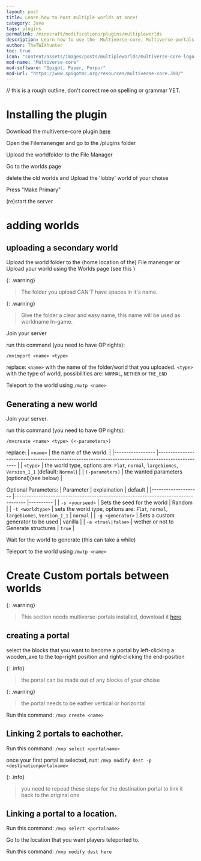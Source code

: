 ```yaml
---
layout: post
title: Learn how to host multiple worlds at once!
category: Java
tags: plugins
permalink: /minecraft/modifications/plugins/multipleworlds
description: Learn how to use the  Multiverse-core, Multiverse-portals and multiverse-.
author: TheTWIXhunter
toc: true
icon: "content/assets/images/posts/multipleworlds/multiverse-core-logo.png"
mod-name: "Multiverse-core"
mod-software: "Spigot, Paper, Purpur"
mod-url: "https://www.spigotmc.org/resources/multiverse-core.390/"
---
```


// this is a rough outline, don't correct me on spelling or grammar YET.

# Installing the plugin

Download the multiverse-core plugin [here](https://www.spigotmc.org/resources/multiverse-core.390/)

Open the Filemanenger and go to the /plugins folder

Upload the worldfolder to the File Manager

Go to the worlds page

delete the old worlds and Upload the 'lobby' world of your choise

Press "Make Primary"

(re)start the server

# adding worlds
## uploading a secondary world

Upload the world folder to the (home location of the) File manenger or Upload your world using the Worlds page
(see this )

{: .warning}
> The folder you upload CAN'T have spaces in it's name.

{: .warning}
> Give the folder a clear and easy name, this name will be used as worldname In-game.

Join your server

run this command (you need to have OP rights):

`/mvimport <name> <type>`

replace:
 `<name>` with the name of the folder/world that you uploaded.
 `<type>` with the type of world, possibilities are: `NORMAL`, `NETHER` or `THE_END`

Teleport to the world using `/mvtp <name>`



## Generating a new world

Join your server.

run this command (you need to have OP rights):

`/mvcreate <name> <type> (<-parameters>)`

replace:
| `<name>`        	| the name of the world.                                                                          	|
|-----------------	|-------------------------------------------------------------------------------------------------	|
| `<type>`        	| the world type, options are: `Flat`, `normal`, `largebiomes`, `Version_1_1` (default: `Normal`) 	|
| `(-parameters)` 	| the wanted parameters (optional)(see below)                                                     	|

Optional Parameters:
| Parameter          	| explaination                                                                     	| default  	|
|--------------------	|----------------------------------------------------------------------------------	|----------	|
| `-s <yourseed>`    	| Sets the seed for the world                                                      	| Random   	|
| `-t <worldtype>`   	| sets the world type, options are: `Flat`, `normal`, `largebiomes`, `Version_1_1` 	| `normal` 	|
| `-g <generator>`   	| Sets a custom generator to be used                                               	| vanilla  	|
| `-a <true\|false>` 	| wether or not to Generate structures                                             	| `true`   	|

Wait for the world to generate (this can take a while)

Teleport to the world using `/mvtp <name>`

# Create Custom portals between worlds
{: .warning}

> This section needs multiverse-portals installed, download it [here](https://modrinth.com/plugin/multiverse-portals)

## creating a portal

select the blocks that you want to become a portal by left-clicking a wooden_axe to the top-right position and right-clicking the end-position

{: .info}

> the portal can be made out of any blocks of your choise

{: .warning}

> the portal needs to be eather vertical or horizontal

Run this command:
    `/mvp create <name>`

## Linking 2 portals to eachother.

Run this command:
    `/mvp select <portalname>`

once your first portal is selected, run:
    `/mvp modify dest -p <destinationportalname>`

{: .info}

> you need to repead these steps for the destination portal to link it back to the original one

## Linking a portal to a location.

Run this command:
    `/mvp select <portalname>`

Go to the location that you want players teleported to.

Run this command:
    `/mvp modify dest here`